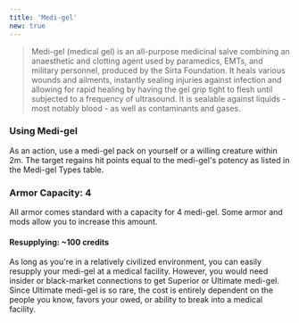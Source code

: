 ```yaml
---
title: 'Medi-gel'
new: true
---
```


>Medi-gel (medical gel) is an all-purpose medicinal salve combining an anaesthetic and clotting agent used by paramedics,
EMTs, and military personnel, produced by the Sirta Foundation. It heals various wounds and ailments, instantly sealing
injuries against infection and allowing for rapid healing by having the gel grip tight to flesh until subjected to a frequency
of ultrasound. It is sealable against liquids - most notably blood - as well as contaminants and gases.

### Using Medi-gel
As an action, use a medi-gel pack on yourself or a willing creature within 2m. The target regains hit points equal to the
medi-gel's potency as listed in the Medi-gel Types table.

### Armor Capacity: 4
All armor comes standard with a capacity for 4 medi-gel. Some armor and mods allow you to increase this amount.

#### Resupplying: ~100 credits
As long as you're in a relatively civilized environment, you can easily resupply your medi-gel at a medical facility.
However, you would need insider or black-market connections to get Superior or Ultimate medi-gel. Since Ultimate medi-gel
is so rare, the cost is entirely dependent on the people you know, favors your owed, or ability to break into a medical facility.

<ai-dialog title="Medi-gel Types" component="medi-gel-types"></ai-dialog>
